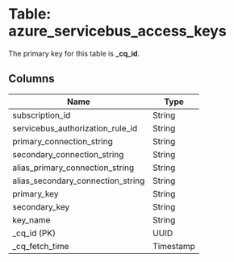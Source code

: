 # Table: azure_servicebus_access_keys


The primary key for this table is **_cq_id**.


## Columns
| Name          | Type          |
| ------------- | ------------- |
|subscription_id|String|
|servicebus_authorization_rule_id|String|
|primary_connection_string|String|
|secondary_connection_string|String|
|alias_primary_connection_string|String|
|alias_secondary_connection_string|String|
|primary_key|String|
|secondary_key|String|
|key_name|String|
|_cq_id (PK)|UUID|
|_cq_fetch_time|Timestamp|